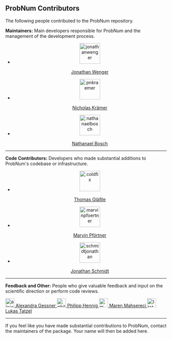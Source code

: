 ## ProbNum Contributors

The following people contributed to the ProbNum repository.

**Maintainers:** Main developers responsible for ProbNum and the management of the development process.

<div class="authorlist">
	<center>
		<ul>
			<li>
				<a href="https://github.com/jonathanwenger">
					<img class="avatar" alt="jonathanwenger" src="https://github.com/jonathanwenger.png?v=3&s=96" width="64" height="64" />
					<p>Jonathan Wenger</p>
				</a>
			</li>
			<li>
				<a href="https://github.com/pnkraemer">
					<img class="avatar" alt="pnkraemer" src="https://github.com/pnkraemer.png?v=3&s=96" width="64" height="64" />
					<p>Nicholas Krämer</p>
				</a>
			</li>
			<li>
				<a href="https://github.com/nathanaelbosch">
					<img class="avatar" alt="nathanaelbosch" src="https://github.com/nathanaelbosch.png?v=3&s=96" width="64" height="64" />
					<p>Nathanael Bosch</p>
				</a>
			</li>
		</ul>
	</center>
</div>
<div style="clear: both"></div>

---

**Code Contributors:** Developers who made substantial additions to ProbNum's codebase or infrastructure.


<div class="authorlist">
	<center>
		<ul>
			<li>
				<a href="https://github.com/coldfix">
					<img class="avatar" alt="coldfix" src="https://github.com/coldfix.png?v=3&s=96" width="64" height="64" />
					<p>Thomas Gläßle</p>
				</a>
			</li>
			<li>
				<a href="https://github.com/marvinpfoertner">
					<img class="avatar" alt="marvinpfoertner" src="https://github.com/marvinpfoertner.png?v=3&s=96" width="64" height="64" />
					<p>Marvin Pförtner</p>
				</a>
			</li>
			<li>
				<a href="https://github.com/schmidtjonathan">
					<img class="avatar" alt="schmidtjonathan" src="https://github.com/schmidtjonathan.png?v=3&s=96" width="64" height="64" />
					<p>Jonathan Schmidt</p>
				</a>
			</li>
		</ul>
	</center>
</div>
<div style="clear: both"></div>

---

**Feedback and Other:** People who give valuable feedback and input on the scientific direction or perform code reviews.

<div>
	<a href="https://github.com/alpiges">
		<img class="avatar" alt="alpiges" src="https://github.com/alpiges.png?v
		=3&s=96" width="28" height="28" />
		Alexandra Gessner
	</a>
	<a href="https://github.com/philipphennig">
		<img class="avatar" alt="philipphennig" src="https://github.com/philipphennig.png?v=3&s=96" width="28" height="28" />
		Philipp Hennig
	</a>
	<a href="https://github.com/mmahsereci">
		<img class="avatar" alt="mmahsereci" src="https://github.com/mmahsereci.png?v=3&s=96" width="28" height="28" />
		Maren Mahsereci
	</a>
	<a href="https://github.com/ltatzel">
		<img class="avatar" alt="ltatzel" src="https://github.com/ltatzel.png?v=3&s=96" width="28" height="28" />
		Lukas Tatzel
	</a>
</div>

---

If you feel like you have made substantial contributions to ProbNum, contact the maintainers of the package. Your name
will then be added here.
